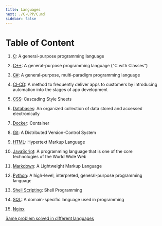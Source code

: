 ```yaml
---
title: Languages
next: ./C-CPP/C.md
sidebar: false
---
```


# Table of Content

1. [C](./C-CPP/C.md): A general-purpose programming language

2. [C++](./C-CPP/CPP.md): A general-purpose programming language ("C with Classes")

3. [C#](./C-Sharp/): A general-purpose, multi-paradigm programming language

4. [CI-CD](./CI-CD/): A method to frequently deliver apps to customers by introducing automation into the stages of app development

5. [CSS](./CSS/): Cascading Style Sheets

6. [Databases](./SQL/Databases/): An organized collection of data stored and accessed electronically

7. [Docker](./CI-CD/Docker/Docker.md): Container

8. [Git](./Git/): A Distributed Version-Control System

9. [HTML](./HTML/): Hypertext Markup Language

10. [JavaScript](./JavaScript/): A programming language that is one of the core technologies of the World Wide Web

11. [Markdown](./Markdown/): A Lightweight Markup Language

12. [Python](./Python/): A high-level, interpreted, general-purpose programming language

13. [Shell Scripting](./Shell-Scripting/): Shell Programming

14. [SQL](./SQL/SQL.md): A domain-specific language used in programming

15. [Nginx](./Nginx.md)

[Same problem solved in different languages](https://rosettacode.org/wiki/Rosetta_Code)
